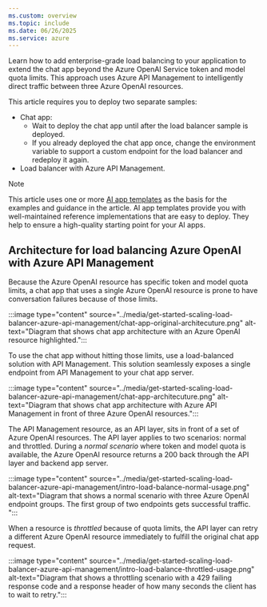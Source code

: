 ```yaml
---
ms.custom: overview
ms.topic: include
ms.date: 06/26/2025
ms.service: azure
---
```


Learn how to add enterprise-grade load balancing to your application to extend the chat app beyond the Azure OpenAI Service token and model quota limits. This approach uses Azure API Management to intelligently direct traffic between three Azure OpenAI resources.

This article requires you to deploy two separate samples:

* Chat app:
  * Wait to deploy the chat app until after the load balancer sample is deployed.
  * If you already deployed the chat app once, change the environment variable to support a custom endpoint for the load balancer and redeploy it again.
* Load balancer with Azure API Management.

> [!NOTE]
> This article uses one or more [AI app templates](../intelligent-app-templates.md) as the basis for the examples and guidance in the article. AI app templates provide you with well-maintained reference implementations that are easy to deploy. They help to ensure a high-quality starting point for your AI apps.

## Architecture for load balancing Azure OpenAI with Azure API Management

Because the Azure OpenAI resource has specific token and model quota limits, a chat app that uses a single Azure OpenAI resource is prone to have conversation failures because of those limits.

:::image type="content" source="../media/get-started-scaling-load-balancer-azure-api-management/chat-app-original-architecuture.png" alt-text="Diagram that shows chat app architecture with an Azure OpenAI resource highlighted.":::

To use the chat app without hitting those limits, use a load-balanced solution with API Management. This solution seamlessly exposes a single endpoint from API Management to your chat app server.

:::image type="content" source="../media/get-started-scaling-load-balancer-azure-api-management/chat-app-architecuture.png" alt-text="Diagram that shows chat app architecture with Azure API Management in front of three Azure OpenAI resources.":::

The API Management resource, as an API layer, sits in front of a set of Azure OpenAI resources. The API layer applies to two scenarios: normal and throttled. During a *normal scenario* where token and model quota is available, the Azure OpenAI resource returns a 200 back through the API layer and backend app server.

:::image type="content" source="../media/get-started-scaling-load-balancer-azure-api-management/intro-load-balance-normal-usage.png" alt-text="Diagram that shows a normal scenario with three Azure OpenAI endpoint groups. The first group of two endpoints gets successful traffic. ":::

When a resource is *throttled* because of quota limits, the API layer can retry a different Azure OpenAI resource immediately to fulfill the original chat app request.

:::image type="content" source="../media/get-started-scaling-load-balancer-azure-api-management/intro-load-balance-throttled-usage.png" alt-text="Diagram that shows a throttling scenario with a 429 failing response code and a response header of how many seconds the client has to wait to retry.":::
